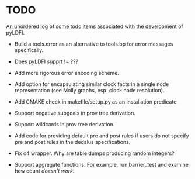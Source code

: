 # TODO

An unordered log of some todo items associated with the development of pyLDFI.

* Build a tools.error as an alternative to tools.bp for error messages specifically.

* Does pyLDFI supprt != ???

* Add more rigorous error encoding scheme.

* Add option for encapsulating similar clock facts in a single node representation (see Molly graphs, esp. clock node resolution).

* Add CMAKE check in makefile/setup.py as an installation predicate.

* Support negative subgoals in prov tree derivation.

* Support wildcards in prov tree derivation.

* Add code for providing default pre and post rules if users do not specify pre and post rules in the dedalus specifications.

* Fix c4 wrapper. Why are table dumps producing random integers?

* Support aggregate functions. For example, run barrier_test and examine how count<I> doesn't work.
